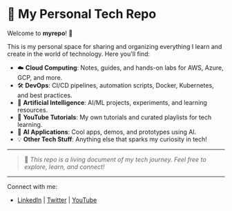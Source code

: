 # 🚀 My Personal Tech Repo

Welcome to **myrepo**! 👋

This is my personal space for sharing and organizing everything I learn and create in the world of technology. Here you'll find:

- ☁️ **Cloud Computing**: Notes, guides, and hands-on labs for AWS, Azure, GCP, and more.
- 🛠️ **DevOps**: CI/CD pipelines, automation scripts, Docker, Kubernetes, and best practices.
- 🤖 **Artificial Intelligence**: AI/ML projects, experiments, and learning resources.
- 🎥 **YouTube Tutorials**: My own tutorials and curated playlists for tech learning.
- 🧠 **AI Applications**: Cool apps, demos, and prototypes using AI.
- 💡 **Other Tech Stuff**: Anything else that sparks my curiosity in tech!

---

> 🌱 _This repo is a living document of my tech journey. Feel free to explore, learn, and connect!_

---

Connect with me:
- [LinkedIn](#) | [Twitter](#) | [YouTube](#)